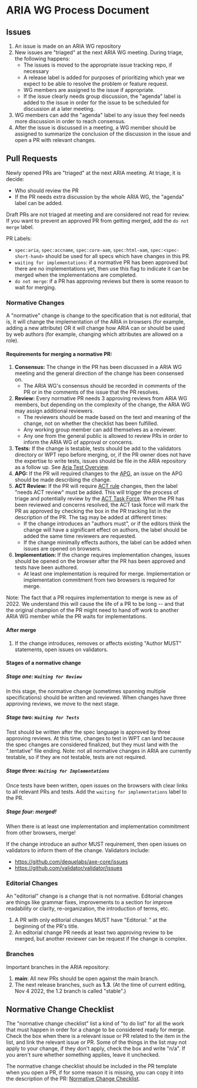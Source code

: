 # ARIA WG Process Document

## Issues
1. An issue is made on an ARIA WG repository
2. New issues are "triaged" at the next ARIA WG meeting. During triage, the following happens:
   - The issues is moved to the appropriate issue tracking repo, if necessary
   - A release label is added for purposes of prioritizing which year we expect to be able to resolve the problem or feature request.
   - WG members are assigned to the issue if appropriate.
   - If the issue clearly needs group discussion, the "agenda" label is added to the issue in order for the issue to be scheduled for discussion at a later meeting.
3. WG members can add the "agenda" label to any issue they feel needs more discussion in order to reach consensus.
4. After the issue is discussed in a meeting, a WG member should be assigned to summarize the conclusion of the discussion in the issue and open a PR with relevant changes.

## Pull Requests

Newly opened PRs are "triaged" at the next ARIA meeting. At triage, it is decide:
- Who should review the PR
- If the PR needs extra discussion by the whole ARIA WG, the "agenda" label can be added.

Draft PRs are not triaged at meeting and are considered not read for review. If you want to prevent an approved PR from getting merged, add the `do not merge` label.

PR Labels:
- `spec:aria`, `spec:accname`, `spec:core-aam`, `spec:html-aam`, `spec:<spec-short-hand>` should be used for all specs which have changes in this PR. 
- `waiting for implementations`: if a normative PR has been approved but there are no implementations yet, then use this flag to indicate it can be merged when the implementations are completed.
- `do not merge`: if a PR has approving reviews but there is some reason to wait for merging.

### Normative Changes

A "normative" change is change to the specification that is not editorial, that is, it will change the implementation of the ARIA in browsers (for example, adding a new attribute) OR it will change how ARIA can or should be used by web authors (for example, changing which attributes are allowed on a role).

#### Requirements for merging a normative PR:
1. **Consensus:** The change in the PR has been discussed in a ARIA WG meeting and the general direction of the change has been consensed on.
    - The ARIA WG's consensus should be recorded in comments of the PR or in the comments of the issue that the PR resolves.
2. **Review:** Every normative PR needs 3 approving reviews from ARIA WG members, but depending on the complexity of the change, the ARIA WG may assign additional reviewers.
    - The reviewers should be made based on the text and meaning of the change, not on whether the checklist has been fulfilled.
    - Any working group member can add themselves as a reviewer.
    - Any one from the general public is allowed to review PRs in order to inform the ARIA WG of approval or concerns.
3. **Tests:** If the change is testable, tests should be add to the validators directory or WPT repo before merging, or, if the PR owner does not have the expertise to write tests, issues should be file in the ARIA repository as a follow up. See [Aria Test Overview](tests.md).
4. **APG:** If the PR will required changes to the [APG](https://github.com/w3c/aria-practices), an issue on the APG should be made describing the change.
5. **ACT Review:** If the PR will require [ACT rule](https://www.w3.org/WAI/standards-guidelines/act/rules/) changes, then the label "needs ACT review" must be added. This will trigger the process of triage and potentially review by the [ACT Task Force](https://www.w3.org/WAI/about/groups/task-forces/conformance-testing/). When the PR has been reviewed and concerns resolved, the ACT task force will mark the PR as approved by checking the box in the PR tracking list in the description of the PR. The tag may be added at different times:
    - If the change introduces an "authors must", or if the editors think the change will have a significant effect on authors, the label should be added the same time reviewers are requested.
    - If the change minimally effects authors, the label can be added when issues are opened on browsers.
6. **Implementation:** If the change requires implementation changes, issues should be opened on the browser after the PR has been approved and tests have been authored.
    - At least one implementation is required for merge. Implementation or implementation commitment from two browsers is required for merge.

Note: The fact that a PR requires implementation to merge is new as of 2022. We understand this will cause the life of a PR to be long -- and that the original champion of the PR might need to hand off work to another ARIA WG member while the PR waits for implementations.

#### After merge

1. If the change introduces, removes or affects existing "Author MUST" statements, open issues on validators.

#### Stages of a normative change

##### Stage one: `Waiting for Review`

In this stage, the normative change (sometimes spanning multiple specifications) should be written and reviewed. When changes have three approving reviews, we move to the next stage.

##### Stage two: `Waiting for Tests`

Test should be written after the spec language is approved by three approving reviews. At this time, changes to test in WPT can land because the spec changes are considered finalized, but they must land with the ".tentative" file ending. Note: not all normative changes in ARIA are currently testable, so if they are not testable, tests are not required.

##### Stage three: `Waiting for Implementations`

Once tests have been written, open issues on the browsers with clear links to all relevant PRs and tests. Add the `waiting for implementations` label to the PR.

##### Stage four: merged!

When there is at least one implementation and implementation commitment from other browsers, merge!

If the change introduce an author MUST requirement, then open issues on validators to inform them of the change. Validators include:
* https://github.com/dequelabs/axe-core/issues
* https://github.com/validator/validator/issues

### Editorial Changes

An "editorial" change is a change that is not normative. Editorial changes are things like grammar fixes, improvements to a section for improve readability or clarity, re-organization, the introduction of terms, etc.

1. A PR with only editorial changes MUST have "Editorial: " at the beginning of the PR's title.
2. An editorial change PR needs at least two approving review to be merged, but another reviewer can be request if the change is complex.

### Branches

Important branches in the ARIA repository:
1. **main**: All new PRs should be open against the main branch.
2. The next release branches, such as **1.3**. (At the time of current editing, Nov 4 2022, the 1.2 branch is called "stable".) 

## Normative Change Checklist

The "normative change checklist" list a kind of "to do list" for all the work that must happen in order for a change to be considered ready for merge. Check the box when there is a relevant issue or PR related to the item in the list, and link the relevant issue or PR. Some of the things in the list may not apply to your change, if they don't apply, check the box and write "n/a". If you aren't sure whether something applies, leave it unchecked.

The normative change checklist should be included in the PR template when you open a PR, if for some reason it is missing, you can copy it into the description of the PR:
[Normative Change Checklist](https://github.com/w3c/aria/blob/main/.github/pull_request_template.md).
